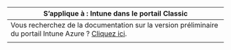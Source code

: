 |S’applique à : Intune dans le portail Classic |
|--|
|Vous recherchez de la documentation sur la version préliminaire du portail Intune Azure ? [Cliquez ici](https://docs.microsoft.com/intune/what-is-intune).|
| |
